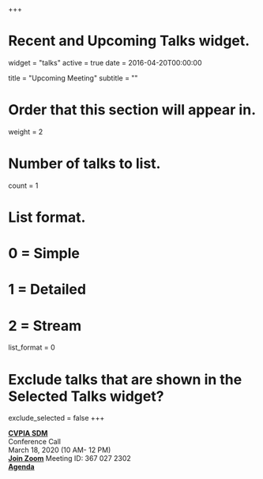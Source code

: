 +++
# Recent and Upcoming Talks widget.
widget = "talks"
active = true
date = 2016-04-20T00:00:00

title = "Upcoming Meeting"
subtitle = ""

# Order that this section will appear in.
weight = 2

# Number of talks to list.
count = 1

# List format.
#   0 = Simple
#   1 = Detailed
#   2 = Stream
list_format = 0

# Exclude talks that are shown in the Selected Talks widget?
exclude_selected = false
+++

**[CVPIA SDM](http://cvpia.scienceintegrationteam.com/meetings/)**     
Conference Call    
March 18, 2020 (10 AM- 12 PM)                    
**[Join Zoom](https://oregonstate.zoom.us/j/3670272302    )**
Meeting ID: 367 027 2302  
**[Agenda](http://cvpia.scienceintegrationteam.com/meetings/#agenda )** 
